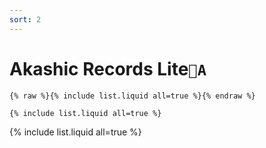 ```yaml
---
sort: 2
---
```


# Akashic Records Lite`🍌A`

```
{% raw %}{% include list.liquid all=true %}{% endraw %}

{% include list.liquid all=true %}
```

{% include list.liquid all=true %}

